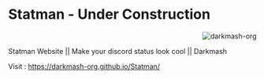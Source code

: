 # Statman - Under Construction
<p class="views" align="right"><img src="https://komarev.com/ghpvc/?username=darkmash-org-statman&label=Project%20views&color=0e75b6&style=flat" alt="darkmash-org" /></p>


Statman Website ||  Make your discord status look cool || Darkmash


Visit : https://darkmash-org.github.io/Statman/

